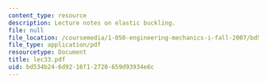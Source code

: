 ```yaml
---
content_type: resource
description: Lecture notes on elastic buckling.
file: null
file_location: /coursemedia/1-050-engineering-mechanics-i-fall-2007/bd534b246d9216f12720659d93934e6c_lec33.pdf
file_type: application/pdf
resourcetype: Document
title: lec33.pdf
uid: bd534b24-6d92-16f1-2720-659d93934e6c
---
```

